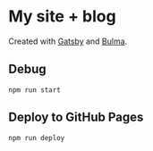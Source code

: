 # My site + blog

Created with [Gatsby](https://www.gatsbyjs.com/) and [Bulma](https://bulma.io).

## Debug
```
npm run start
```

## Deploy to GitHub Pages
```
npm run deploy
```